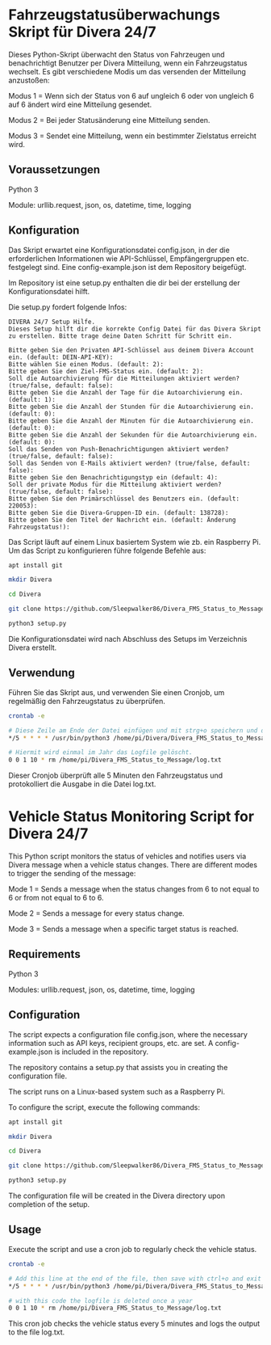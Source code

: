 # Fahrzeugstatusüberwachungs Skript für Divera 24/7

Dieses Python-Skript überwacht den Status von Fahrzeugen und benachrichtigt Benutzer per Divera Mitteilung,
wenn ein Fahrzeugstatus wechselt. Es gibt verschiedene Modis um das versenden der Mitteilung anzustoßen:

Modus 1 = Wenn sich der Status von 6 auf ungleich 6 oder von ungleich 6 auf 6 ändert wird eine Mitteilung gesendet.

Modus 2 = Bei jeder Statusänderung eine Mitteilung senden.

Modus 3 = Sendet eine Mitteilung, wenn ein bestimmter Zielstatus erreicht wird.

## Voraussetzungen
Python 3

Module: urllib.request, json, os, datetime, time, logging

## Konfiguration
Das Skript erwartet eine Konfigurationsdatei config.json, in der die erforderlichen Informationen wie API-Schlüssel, Empfängergruppen etc. festgelegt sind.
Eine config-example.json ist dem Repository beigefügt.

Im Repository ist eine setup.py enthalten die dir bei der erstellung der Konfigurationsdatei hilft.

Die setup.py fordert folgende Infos:
```
DIVERA 24/7 Setup Hilfe.
Dieses Setup hilft dir die korrekte Config Datei für das Divera Skript zu erstellen. Bitte trage deine Daten Schritt für Schritt ein.

Bitte geben Sie den Privaten API-Schlüssel aus deinem Divera Account ein. (default: DEIN-API-KEY):
Bitte wählen Sie einen Modus. (default: 2):
Bitte geben Sie den Ziel-FMS-Status ein. (default: 2):
Soll die Autoarchivierung für die Mitteilungen aktiviert werden? (true/false, default: false):
Bitte geben Sie die Anzahl der Tage für die Autoarchivierung ein. (default: 1):
Bitte geben Sie die Anzahl der Stunden für die Autoarchivierung ein. (default: 0):
Bitte geben Sie die Anzahl der Minuten für die Autoarchivierung ein. (default: 0):
Bitte geben Sie die Anzahl der Sekunden für die Autoarchivierung ein. (default: 0):
Soll das Senden von Push-Benachrichtigungen aktiviert werden? (true/false, default: false):
Soll das Senden von E-Mails aktiviert werden? (true/false, default: false):
Bitte geben Sie den Benachrichtigungstyp ein (default: 4):
Soll der private Modus für die Mitteilung aktiviert werden? (true/false, default: false):
Bitte geben Sie den Primärschlüssel des Benutzers ein. (default: 220053):
Bitte geben Sie die Divera-Gruppen-ID ein. (default: 138728):
Bitte geben Sie den Titel der Nachricht ein. (default: Änderung Fahrzeugstatus!):
```

Das Script läuft auf einem Linux basiertem System wie zb. ein Raspberry Pi.
Um das Script zu konfigurieren führe folgende Befehle aus:

```bash
apt install git

mkdir Divera

cd Divera

git clone https://github.com/Sleepwalker86/Divera_FMS_Status_to_Message.git

python3 setup.py

```

Die Konfigurationsdatei wird nach Abschluss des Setups im Verzeichnis Divera erstellt.

## Verwendung
Führen Sie das Skript aus, und verwenden Sie einen Cronjob, um regelmäßig den Fahrzeugstatus zu überprüfen.

```bash
crontab -e

# Diese Zeile am Ende der Datei einfügen und mit strg+o speichern und dann mit strg+x die Datei verlassen.
*/5 * * * * /usr/bin/python3 /home/pi/Divera/Divera_FMS_Status_to_Message/main.py >> /home/pi/Divera/Divera_FMS_Status_to_Message/log.txt 2>&1

# Hiermit wird einmal im Jahr das Logfile gelöscht.
0 0 1 10 * rm /home/pi/Divera_FMS_Status_to_Message/log.txt

```

Dieser Cronjob überprüft alle 5 Minuten den Fahrzeugstatus und protokolliert die Ausgabe in die Datei log.txt.


# Vehicle Status Monitoring Script for Divera 24/7

This Python script monitors the status of vehicles and notifies users via Divera message when a vehicle status changes. There are different modes to trigger the sending of the message:

Mode 1 = Sends a message when the status changes from 6 to not equal to 6 or from not equal to 6 to 6.

Mode 2 = Sends a message for every status change.

Mode 3 = Sends a message when a specific target status is reached.
## Requirements
Python 3

Modules: urllib.request, json, os, datetime, time, logging

## Configuration
The script expects a configuration file config.json, where the necessary information such as API keys, recipient groups, etc. are set. A config-example.json is included in the repository.

The repository contains a setup.py that assists you in creating the configuration file.

The script runs on a Linux-based system such as a Raspberry Pi.

To configure the script, execute the following commands:

```bash
apt install git

mkdir Divera

cd Divera

git clone https://github.com/Sleepwalker86/Divera_FMS_Status_to_Message.git

python3 setup.py
```
The configuration file will be created in the Divera directory upon completion of the setup.

## Usage

Execute the script and use a cron job to regularly check the vehicle status.

```bash
crontab -e

# Add this line at the end of the file, then save with ctrl+o and exit with ctrl+x.
*/5 * * * * /usr/bin/python3 /home/pi/Divera/Divera_FMS_Status_to_Message/main.py >> /home/pi/Divera/Divera_FMS_Status_to_Message/log.txt 2>&1

# with this code the logfile is deleted once a year
0 0 1 10 * rm /home/pi/Divera_FMS_Status_to_Message/log.txt
```
This cron job checks the vehicle status every 5 minutes and logs the output to the file log.txt.

